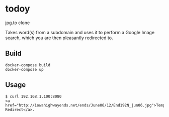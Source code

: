 # todoy
jpg.to clone

Takes word(s) from a subdomain and uses it to perform a Google Image search,
which you are then pleasantly redirected to.

## Build

```
docker-compose build
docker-compose up
```

## Usage

```
$ curl 192.168.1.100:8080
<a href="http://iowahighwayends.net/ends/June06/12/End192N_jun06.jpg">Temporary Redirect</a>.
```
